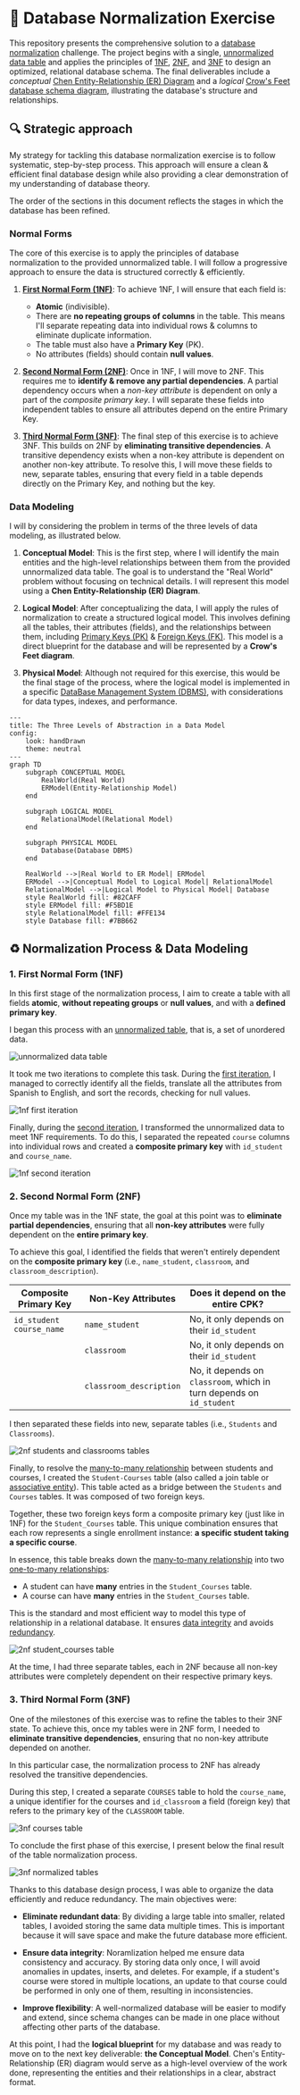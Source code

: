 # 🚧 Database Normalization Exercise

This repository presents the comprehensive solution to
a [database normalization](https://en.wikipedia.org/wiki/Database_normalization)
challenge. The project begins with a single,
[unnormalized data table](https://docs.google.com/spreadsheets/d/16NefTsnqjgxS4qAOKDV9lxOuwATpzbfhEapZuQDwpTs/edit?usp=sharing)
and applies the principles
of [1NF](https://en.wikipedia.org/wiki/First_normal_form), [2NF](https://en.wikipedia.org/wiki/Second_normal_form),
and [3NF](https://en.wikipedia.org/wiki/Third_normal_form) to design an
optimized, relational
database schema. The final deliverables include a _conceptual_
[Chen Entity-Relationship (ER) Diagram](https://en.wikipedia.org/wiki/Entity%E2%80%93relationship_model)
and a
_logical_ [Crow's Feet database schema diagram](https://en.wikipedia.org/wiki/Entity%E2%80%93relationship_model#Crow's_foot_notation),
illustrating the database's structure and relationships.

## 🔍 Strategic approach

My strategy for tackling this database normalization exercise is to follow systematic, step-by-step process. This
approach will ensure a clean & efficient final database design while also providing a clear demonstration of my
understanding of database theory.

The order of the sections in this document reflects the stages in which the database has been refined.

### Normal Forms

The core of this exercise is to apply the principles of database normalization to the provided unnormalized table. I
will follow a progressive approach to ensure the data is structured correctly & efficiently.

1. **[First Normal Form (1NF)](https://en.wikipedia.org/wiki/First_normal_form)**: To achieve 1NF, I will ensure that
   each field is:

   - **Atomic** (indivisible).
   - There are **no repeating groups of columns** in the table. This means I'll separate repeating data into individual
     rows & columns to eliminate duplicate information.
   - The table must also have a **Primary Key** (PK).
   - No attributes (fields) should contain **null values**.

2. **[Second Normal Form (2NF)](https://en.wikipedia.org/wiki/Second_normal_form)**: Once in 1NF, I will move to 2NF.
   This requires me to **identify & remove any partial dependencies**. A partial dependency occurs when a _non-key
   attribute_ is dependent on only a part of the _composite primary key_. I will separate these fields into independent
   tables to ensure all attributes depend on the entire Primary Key.

3. **[Third Normal Form (3NF)](https://en.wikipedia.org/wiki/Third_normal_form)**: The final step of this exercise is to
   achieve 3NF. This builds on 2NF by **eliminating transitive dependencies**. A transitive dependency exists when a
   non-key attribute is dependent on another non-key attribute. To resolve this, I will move these fields to new,
   separate tables, ensuring that every field in a table depends directly on the Primary Key, and nothing but the key.

### Data Modeling

I will by considering the problem in terms of the three levels of data modeling, as illustrated below.

1. **Conceptual Model**: This is the first step, where I will identify the main entities and the high-level
   relationships between them from the provided unnormalized data table. The goal is to understand the "Real World"
   problem without focusing on technical details. I will represent this model using a **Chen Entity-Relationship (ER)
   Diagram**.

2. **Logical Model**: After conceptualizing the data, I will apply the rules of normalization to create a structured
   logical model. This involves defining all the tables, their attributes (fields), and the relationships between them,
   including [Primary Keys (PK)](https://en.wikipedia.org/wiki/Primary_key) & [Foreign Keys (FK)](https://en.wikipedia.org/wiki/Foreign_key).
   This model is a direct blueprint for the database and will be represented by a **Crow's Feet diagram**.

3. **Physical Model**: Although not required for this exercise, this would be the final stage of the process, where the
   logical model is implemented in a
   specific [DataBase Management System (DBMS)](https://en.wikipedia.org/wiki/Database#Database_management_system), with
   considerations for data types, indexes, and performance.

```mermaid
---
title: The Three Levels of Abstraction in a Data Model
config:
    look: handDrawn
    theme: neutral
---
graph TD
    subgraph CONCEPTUAL MODEL
        RealWorld(Real World)
        ERModel(Entity-Relationship Model)
    end

    subgraph LOGICAL MODEL
        RelationalModel(Relational Model)
    end

    subgraph PHYSICAL MODEL
        Database(Database DBMS)
    end

    RealWorld -->|Real World to ER Model| ERModel
    ERModel -->|Conceptual Model to Logical Model| RelationalModel
    RelationalModel -->|Logical Model to Physical Model| Database
    style RealWorld fill: #82CAFF
    style ERModel fill: #F5BD1E
    style RelationalModel fill: #FFE134
    style Database fill: #7BB662
```

## ♻️ Normalization Process & Data Modeling

### 1. First Normal Form (1NF)

In this first stage of the normalization process, I aim to create a table
with all fields **atomic**, **without repeating groups** or **null values**,
and with a **defined primary key**.

I began this process with
an [unnormalized table](https://docs.google.com/spreadsheets/d/16NefTsnqjgxS4qAOKDV9lxOuwATpzbfhEapZuQDwpTs/edit?gid=1393331381#gid=1393331381),
that is, a set of unordered data.

![unnormalized data table](img/00_unnormalized_data_table-min.png)

It took me two iterations to complete this task. During
the [first iteration](https://docs.google.com/spreadsheets/d/16NefTsnqjgxS4qAOKDV9lxOuwATpzbfhEapZuQDwpTs/edit?gid=202487438#gid=202487438),
I managed to correctly identify all the fields, translate all the attributes from Spanish to English, and sort the
records, checking for null values.

![1nf first iteration](img/1_1nf_first_iteration-min.png)

Finally, during
the [second iteration](https://docs.google.com/spreadsheets/d/16NefTsnqjgxS4qAOKDV9lxOuwATpzbfhEapZuQDwpTs/edit?gid=202487438#gid=202487438),
I transformed the unnormalized data to meet 1NF requirements. To do this, I separated the repeated `course` columns
into individual rows and created
a **composite primary key** with `id_student` and `course_name`.

![1nf second iteration](img/2_1nf_second_iteration-min.png)

### 2. Second Normal Form (2NF)

Once my table was in the 1NF state, the goal at this point was to **eliminate partial dependencies**,
ensuring that all **non-key attributes** were fully dependent on the **entire primary key**.

To achieve this goal, I identified the fields that weren't entirely dependent on the **composite
primary key** (i.e., `name_student`, `classroom`, and `classroom_description`).

| Composite Primary Key      | Non-Key Attributes      | Does it depend on the entire CPK?                                    |
| -------------------------- | ----------------------- | -------------------------------------------------------------------- |
| `id_student` `course_name` | `name_student`          | No, it only depends on their `id_student`                            |
|                            | `classroom`             | No, it only depends on their `id_student`                            |
|                            | `classroom_description` | No, it depends on `classroom`, which in turn depends on `id_student` |

I then separated these fields into new, separate tables (i.e., `Students` and `Classrooms`).

![2nf students and classrooms tables](img/3_2nf_students_classrooms-min.png)

Finally, to resolve the [many-to-many relationship](<https://en.wikipedia.org/wiki/Many-to-many_(data_model)>) between
students and courses,
I created the `Student-Courses` table (also called a join table
or [associative entity](https://en.wikipedia.org/wiki/Associative_entity#:~:text=An%20associative%20entity%20is%20a,%2C%20informally%2C%20an%20associative%20table.)).
This table acted as a bridge between the `Students` and `Courses` tables. It was composed of two foreign keys.

Together, these two foreign keys form a composite primary key (just like in 1NF) for the `Student_Courses` table.
This unique combination ensures that each row represents a single enrollment instance: **a specific student taking a
specific course**.

In essence, this table breaks down
the [many-to-many relationship](<https://en.wikipedia.org/wiki/Many-to-many_(data_model)>)
into two [one-to-many relationships](<https://en.wikipedia.org/wiki/One-to-many_(data_model)>):

- A student can have **many** entries in the `Student_Courses` table.
- A course can have **many** entries in the `Student_Courses` table.

This is the standard and most efficient way to model this type of relationship in a relational database.
It ensures [data integrity](https://www.ibm.com/think/topics/data-integrity) and
avoids [redundancy](https://www.ibm.com/think/topics/data-redundancy).

![2nf  student_courses table](img/4_2nf_student_courses-min.png)

At the time, I had three separate tables, each in 2NF because all non-key attributes were completely dependent on their
respective primary keys.

### 3. Third Normal Form (3NF)

One of the milestones of this exercise was to refine the tables to their 3NF state. To achieve this, once my tables were in 2NF form, I needed to **eliminate transitive dependencies**, ensuring that no non-key attribute depended on another.

In this particular case, the normalization process to 2NF has already resolved the transitive dependencies.

During this step, I created a separate `COURSES` table to hold the `course_name`, a unique identifier for the courses and `id_classroom` a field (foreign key) that refers to the primary key of the `CLASSROOM` table.

![3nf courses table](img/5_3nf_courses_table-min.png)

To conclude the first phase of this exercise, I present below the final result of the table normalization process.

![3nf normalized tables](img/6_3nf_normalized_tables-min.png)

Thanks to this database design process, I was able to organize the data efficiently and reduce redundancy. The main objectives were:

- **Eliminate redundant data**: By dividing a large table into smaller, related tables, I avoided storing the same data multiple times. This is important because it will save space and make the future database more efficient.

- **Ensure data integrity**: Noramlization helped me ensure data consistency and accuracy. By storing data only once, I will avoid anomalies in updates, inserts, and deletes. For example, if a student's course were stored in multiple locations, an update to that course could be performed in only one of them, resulting in inconsistencies.

- **Improve flexibility**: A well-normalized database will be easier to modify and extend, since schema changes can be made in one place without affecting other parts of the database.

At this point, I had the **logical blueprint** for my database and was ready to move on to the next key deliverable: **the Conceptual Model**. Chen's Entity-Relationship (ER) diagram would serve as a high-level overview of the work done, representing the entities and their relationships in a clear, abstract format.
